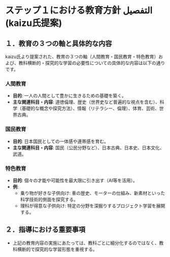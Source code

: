 # ステップ１における教育方針 التفصيل (kaizu氏提案)

## １．教育の３つの軸と具体的な内容

kaizu氏より提案された、教育の３つの軸（人間教育・国民教育・特色教育）および、教科横断的・探究的な学習の必要性についての具体的な内容は以下の通りです。

### 人間教育
- **目的**: 一人の人間として豊かに生きるための基礎を築く。
- **主な関連科目・内容**: 道徳倫理、歴史（世界史など普遍的な視点を含む）、科学（基礎的な概念や探究方法）、情報（リテラシー、倫理）、体育、芸術、世界古典。

### 国民教育
- **目的**: 日本国民としての一体感や連帯感を育む。
- **主な関連科目・内容**: 国民（公民分野など）、日本古典、日本史、日本文化、武道。

### 特色教育
- **目的**: 個々の才能や可能性を最大限に引き出す（AI等を活用）。
- **例**:
    - 乗り物が好きな子供向け: 車の歴史、モーターの仕組み、新素材といった科学技術的側面を探究する。
    - 理科が得意な子供向け: 特定の分野を深掘りするプロジェクト学習を展開する。

## ２．指導における重要事項
- 上記の教育内容の実施にあたっては、教科ごとに細分化するのではなく、教科横断的で探究的な学習形態を重視する。